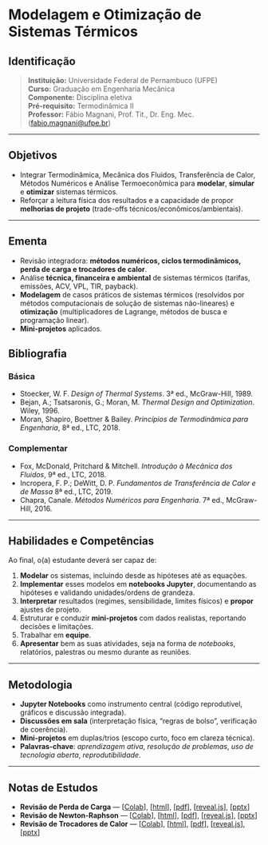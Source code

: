 # Modelagem e Otimização de Sistemas Térmicos


## Identificação
> **Instituição:** Universidade Federal de Pernambuco (UFPE)  
> **Curso:** Graduação em Engenharia Mecânica  
> **Componente:** Disciplina eletiva  
> **Pré-requisito:** Termodinâmica II  
> **Professor:** Fábio Magnani, Prof. Tit., Dr. Eng. Mec. (fabio.magnani@ufpe.br)  

---

## Objetivos
- Integrar Termodinâmica, Mecânica dos Fluidos, Transferência de Calor, Métodos Numéricos e Análise Termoeconômica para **modelar**, **simular** e **otimizar** sistemas térmicos.  
- Reforçar a leitura física dos resultados e a capacidade de propor **melhorias de projeto** (trade-offs técnicos/econômicos/ambientais).

---

## Ementa
- Revisão integradora: **métodos numéricos, ciclos termodinâmicos, perda de carga e trocadores de calor**.  
- Análise **técnica, financeira e ambiental** de sistemas térmicos (tarifas, emissões, ACV, VPL, TIR, payback).  
- **Modelagem** de casos práticos de sistemas térmicos (resolvidos por métodos computacionais de solução de sistemas não-lineares) e **otimização** (multiplicadores de Lagrange, métodos de busca e programação linear).  
- **Mini-projetos** aplicados.

## Bibliografia

### Básica
- Stoecker, W. F. *Design of Thermal Systems*. 3ª ed., McGraw-Hill, 1989.
- Bejan, A.; Tsatsaronis, G.; Moran, M. *Thermal Design and Optimization*. Wiley, 1996.
- Moran, Shapiro, Boettner & Bailey. *Princípios de Termodinâmica para Engenharia*, 8ª ed., LTC, 2018.

### Complementar
- Fox, McDonald, Pritchard & Mitchell. *Introdução à Mecânica dos Fluidos*, 9ª ed., LTC, 2018.
- Incropera, F. P.; DeWitt, D. P. *Fundamentos de Transferência de Calor e de Massa* 8ª ed., LTC, 2019.  
- Chapra, Canale. *Métodos Numéricos para Engenharia*. 7ª ed., McGraw-Hill, 2016.

---

## Habilidades e Competências
Ao final, o(a) estudante deverá ser capaz de:
1. **Modelar** os sistemas, incluindo desde as hipóteses até as equações.  
2. **Implementar** esses modelos em **notebooks Jupyter**, documentando as hipóteses e validando unidades/ordens de grandeza.  
3. **Interpretar** resultados (regimes, sensibilidade, limites físicos) e **propor** ajustes de projeto.  
4. Estruturar e conduzir **mini-projetos** com dados realistas, reportando decisões e limitações.
5. Trabalhar em **equipe**.
6. **Apresentar** bem as suas atividades, seja na forma de *notebooks*, relatórios, palestras ou mesmo durante as reuniões.

---

## Metodologia
- **Jupyter Notebooks** como instrumento central (código reprodutível, gráficos e discussão integrada).  
- **Discussões em sala** (interpretação física, “regras de bolso”, verificação de coerência).  
- **Mini-projetos** em duplas/trios (escopo curto, foco em clareza técnica).  
- **Palavras-chave**: *aprendizagem ativa*, *resolução de problemas*, *uso de tecnologia aberta*, *reprodutibilidade*.

---

## Notas de Estudos

- **Revisão de Perda de Carga** —  [[Colab](https://colab.research.google.com/github/Prof-Magnani/sistemas-termicos/blob/main/notebooks/ne-revisao-perda-carga.ipynb)], [[html](./html/ne-revisao-perda-carga.html)], [[pdf](./pdf/ne-revisao-perda-carga.pdf)], [[reveal.js](./revealjs/ne-revisao-perda-carga-slides.html)], [[pptx](./pptx/ne-revisao-perda-carga-slides.pptx)] 
- **Revisão de Newton-Raphson** —  [[Colab](https://colab.research.google.com/github/Prof-Magnani/sistemas-termicos/blob/main/notebooks/ne-revisao-newton-raphson.ipynb)], [[html](./html/ne-revisao-newton-raphson.html)], [[pdf](./pdf/ne-revisao-newton-raphson.pdf)], [[reveal.js](./revealjs/ne-revisao-newton-raphson-slides.html)], [[pptx](./pptx/ne-revisao-newton-raphson-slides.pptx)]
- **Revisão de Trocadores de Calor** —  [[Colab](https://colab.research.google.com/github/Prof-Magnani/sistemas-termicos/blob/main/notebooks/ne-revisao-trocador-calor.ipynb)], [[html](./html/ne-revisao-trocador-calor.html)], [[pdf](./pdf/ne-revisao-newton-raphson.pdf)], [[reveal.js](./revealjs/ne-revisao-trocador-calor-slides.html)], [[pptx](./pptx/ne-revisao-trocador-calor-slides.pptx)]
